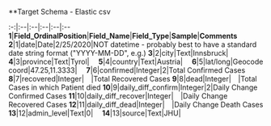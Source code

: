 **Target Schema - Elastic csv


:-:|:--|:--|:--|:--|:--
**1**|**Field_OrdinalPosition**|**Field_Name**|**Field_Type**|**Sample**|**Comments**
**2**|1|date|Date|2/25/2020|NOT datetime - probably best to have a standard date string format ("YYYY-MM-DD", e.g.)
**3**|2|city|Text|Innsbruck| 
**4**|3|province|Text|Tyrol| 
**5**|4|country|Text|Austria| 
**6**|5|lat/long|Geocode coord|47.25,11.3333| 
**7**|6|confirmed|Integer|2|Total Confirmed Cases
**8**|7|recovered|Integer| |Total Recovered Cases
**9**|8|dead|Integer| |Total Cases in which Patient died
**10**|9|daily_diff_confirm|Integer|2|Daily Change Confirmed Cases
**11**|10|daily_diff_recover|Integer| |Daily Change Recovered Cases
**12**|11|daily_diff_dead|Integer| |Daily Change Death Cases
**13**|12|admin_level|Text|0| 
**14**|13|source|Text|JHU| 

